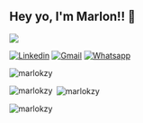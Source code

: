 ## Hey yo, I'm Marlon!! 👋

![](https://mir-s3-cdn-cf.behance.net/project_modules/max_1200/fe5895176249761.64c16c9007ab2.gif)

[![Linkedin](https://img.shields.io/badge/LinkedIn-0077B5?style=for-the-badge&logo=linkedin&logoColor=white)](https://www.linkedin.com/in/marlon-rodrigues07/)
[![Gmail](https://img.shields.io/badge/Gmail-D14836?style=for-the-badge&logo=gmail&logoColor=white)](marlon.r12325@gmail.com)
[![Whatsapp](https://img.shields.io/badge/WhatsApp-25D366?style=for-the-badge&logo=whatsapp&logoColor=white)](https://api.whatsapp.com/send?phone=5511986798767&text=Olá%20Marlon,%20gostaria%20de%20conversar%20com%20vc!)

<p align="left"> <img src="https://komarev.com/ghpvc/?username=marlokzy&label=Profile%20views&color=0e75b6&style=flat" alt="marlokzy" /> </p>

<p><img align="left" src="https://github-readme-stats.vercel.app/api/top-langs?username=marlokzy&show_icons=true&locale=en&layout=compact&theme=merko" alt="marlokzy" /></p>

<p>&nbsp;<img align="center" src="https://github-readme-stats.vercel.app/api?username=marlokzy&show_icons=true&locale=en&theme=merko" alt="marlokzy" /></p>

<p><img align="center" src="https://github-readme-streak-stats.herokuapp.com/?user=marlokzy&" alt="marlokzy" /></p>
